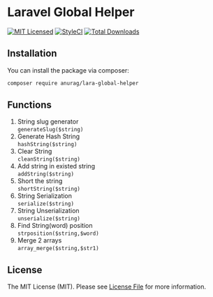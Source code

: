 <h1>Laravel Global Helper</h1>

[![MIT Licensed](https://img.shields.io/badge/license-MIT-brightgreen.svg?style=flat-square)](LICENSE)
[![StyleCI](https://styleci.io/repos/48512561/shield?branch=master)](https://styleci.io/repos/48512561)
[![Total Downloads](https://img.shields.io/packagist/dt/anurag/lara-global-helper.svg?style=flat-square)](https://packagist.org/packages/anurag/lara-global-helper)

## Installation

You can install the package via composer:
``` bash
composer require anurag/lara-global-helper
```
## Functions
1) String slug generator <br>
```generateSlug($string)```
2) Generate Hash String <br>
```hashString($string)```
3) Clear String <br>
```cleanString($string)```
4) Add string in existed string <br>
```addString($string)```
5) Short the string <br>
```shortString($string)```
6) String Serialization <br>
```serialize($string)```
7) String Unserialization <br>
```unserialize($string)```
8) Find String(word) position <br>
```strposition($string,$word)```
9) Merge 2 arrays <br>
```array_merge($string,$str1)```

## License

The MIT License (MIT). Please see [License File](LICENSE) for more information.
